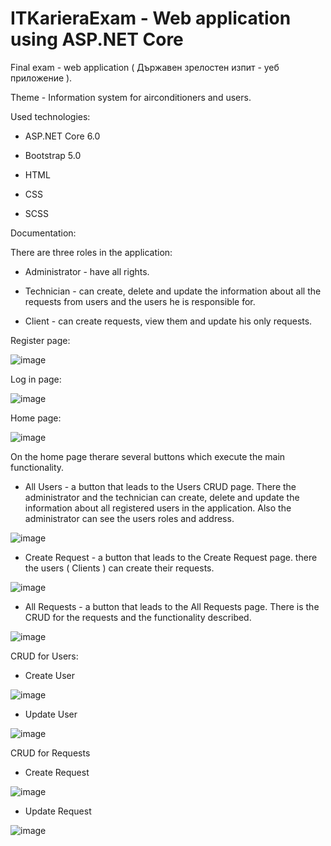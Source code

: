 # ITKarieraExam - Web application using ASP.NET Core

Final exam - web application
( Държавен зрелостен изпит - уеб приложение ).

Theme - Information system for airconditioners and users.

Used technologies:

- ASP.NET Core 6.0

- Bootstrap 5.0

- HTML

- CSS

- SCSS

Documentation:

There are three roles in the application:

- Administrator - have all rights.

- Technician - can create, delete and update the information about all the requests from users and the users he is responsible for.

- Client - can create requests, view them and update his only requests.

Register page:

![image](https://user-images.githubusercontent.com/72508846/172610816-e146b3f5-11cc-4fd7-9be9-701f2e687f61.png)

Log in page:

![image](https://user-images.githubusercontent.com/72508846/172610959-b7165ddc-47eb-47a3-826f-689fdb38a2d2.png)

Home page:

![image](https://user-images.githubusercontent.com/72508846/172591870-36fbd195-13fa-45de-83cb-d53e80e669db.png)

On the home page therare several buttons which execute the main functionality.

- All Users - a button that leads to the Users CRUD page. There the administrator and the technician can create, delete and update the information about all registered users in the application. Also the administrator can see the users roles and address.

![image](https://user-images.githubusercontent.com/72508846/172593689-d80ee93d-dead-4352-b23a-c1d2c14fbfb9.png)

- Create Request - a button that leads to the Create Request page. there the users ( Clients ) can create their requests.

![image](https://user-images.githubusercontent.com/72508846/172594073-2c89a5b7-f4fd-4c54-8877-2f4106af7a2d.png)

- All Requests - a button that leads to the All Requests page. There is the CRUD for the requests and the functionality described.

![image](https://user-images.githubusercontent.com/72508846/172594157-6311ed40-3aa4-4ddd-9930-5886e5352c1c.png)

CRUD for Users:

- Create User

![image](https://user-images.githubusercontent.com/72508846/190399466-51d0d53d-4187-4702-a9b8-c43516a45454.png)

- Update User

![image](https://user-images.githubusercontent.com/72508846/172594360-685da79a-e593-4a06-983b-e703d72f848b.png)

CRUD for Requests

- Create Request

![image](https://user-images.githubusercontent.com/72508846/172594073-2c89a5b7-f4fd-4c54-8877-2f4106af7a2d.png)

- Update Request

![image](https://user-images.githubusercontent.com/72508846/172594566-0eb947ac-b559-446b-9d64-68dd6ad9bbb6.png)


